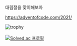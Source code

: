대림절을 맞이해보자

https://adventofcode.com/2021/

![trophy](https://github-profile-trophy.vercel.app/?username=sungyun-kim&) <br><br>
[![Solved.ac 프로필](http://mazassumnida.wtf/api/v2/generate_badge?boj=niforances)](https://solved.ac/niforances)
